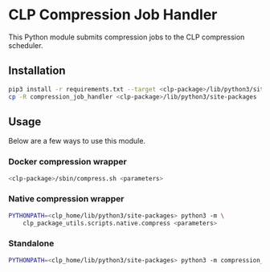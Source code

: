 # CLP Compression Job Handler

This Python module submits compression jobs to the CLP compression scheduler.

## Installation

```bash
pip3 install -r requirements.txt --target <clp-package>/lib/python3/site-packages
cp -R compression_job_handler <clp-package>/lib/python3/site-packages
```

## Usage

Below are a few ways to use this module.

### Docker compression wrapper

```bash
<clp-package>/sbin/compress.sh <parameters>
```

### Native compression wrapper

```bash
PYTHONPATH=<clp_home/lib/python3/site-packages> python3 -m \
    clp_package_utils.scripts.native.compress <parameters>
```

### Standalone

```bash
PYTHONPATH=<clp_home/lib/python3/site-packages> python3 -m compression_job_handler <parameters>
```
